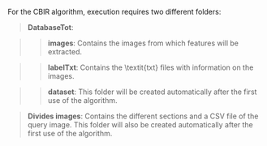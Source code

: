 For the CBIR algorithm, execution requires two different folders:

> **DatabaseTot**:

  >> **images**: Contains the images from which features will be extracted.

  >> **labelTxt**: Contains the \textit{txt} files with information on the images.

  >> **dataset**: This folder will be created automatically after the first use of the algorithm.

> **Divides images**: Contains the different sections and a CSV file of the query image. This folder will also be created automatically after the first use of the algorithm.
